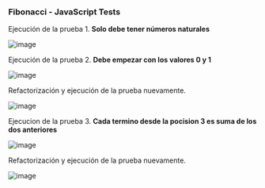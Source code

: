 ### Fibonacci - JavaScript Tests

Ejecución de la prueba 1. <strong>Solo debe tener números naturales</strong>

![image](https://user-images.githubusercontent.com/39956205/173052294-ab9b419f-a6e5-4d88-86c4-021fc80915f3.png)

Ejecución de la prueba 2. <strong>Debe empezar con los valores 0 y 1</strong>

![image](https://user-images.githubusercontent.com/39956205/173054492-e03ab8e4-74cf-4d4c-ab49-6c65f79799be.png)

Refactorización y ejecución de la prueba nuevamente.

![image](https://user-images.githubusercontent.com/39956205/173054560-f3de0d17-f9cc-4d0d-b9c6-da708185ff8a.png)

Ejecucion de la prueba 3. <strong>Cada termino desde la pocision 3 es suma de los dos anteriores</strong>

![image](https://user-images.githubusercontent.com/39956205/173056931-b49579ac-32ee-4a92-bafd-edb9446e6a57.png)

Refactorización y ejecución de la prueba nuevamente.

![image](https://user-images.githubusercontent.com/39956205/173057743-46e7659b-efa0-4435-97b3-88ce9e322e5e.png)




